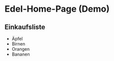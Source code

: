 Edel-Home-Page (Demo)
=====================
Einkaufsliste
-------------

*   Äpfel
*   Birnen
*   Orangen
*   Bananen
